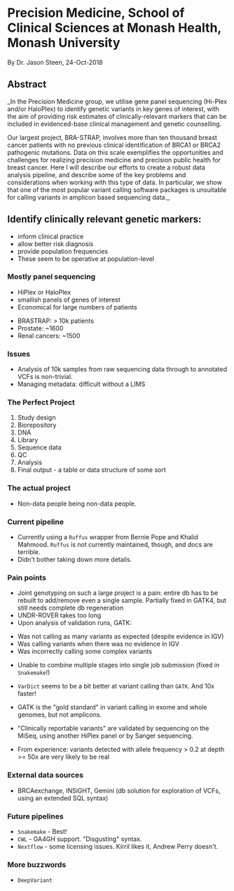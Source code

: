 # Precision Medicine, School of Clinical Sciences at Monash Health, Monash University
By Dr. Jason Steen, 24-Oct-2018

## Abstract

_In the Precision Medicine group, we utilise gene panel sequencing (Hi-Plex and/or HaloPlex) to identify genetic variants in key genes of interest, with the aim of providing risk estimates of clinically-relevant markers that can be included in evidenced-base clinical management and genetic counselling.

Our largest project, BRA-STRAP, involves more than ten thousand breast cancer patients with no previous clinical identification of BRCA1 or BRCA2 pathogenic mutations. Data on this scale exemplifies the opportunities and challenges for realizing precision medicine and precision public health for breast cancer. Here I will describe our efforts to create a robust data analysis pipeline, and describe some of the key problems and considerations when working with this type of data.  In particular, we show that one of the most popular variant calling software packages is unsuitable for calling variants in amplicon based sequencing data._

## Identify clinically relevant genetic markers:
 * inform clinical practice
 * allow better risk diagnosis
 * provide population frequencies
 * These seem to be operative at population-level

### Mostly panel sequencing
* HiPlex or HaloPlex
* smallish panels of genes of interest
* Economical for large numbers of patients
 - BRASTRAP: > 10k patients
 - Prostate: ~1600
 - Renal cancers: ~1500

### Issues
 - Analysis of 10k samples from raw sequencing data through to annotated VCFs is non-trivial.
 - Managing metadata: difficult without a LIMS

### The Perfect Project

1. Study design
2. Biorepository
3. DNA
4. Library
5. Sequence data
6. QC
7. Analysis
8. Final output - a table or data structure of some sort

### The actual project

 - Non-data people being non-data people.

### Current pipeline

 * Currently using a `Ruffus` wrapper from Bernie Pope and Khalid Mahmood. `Ruffus` is not currently maintained, though, and docs are terrible.
 * Didn't bother taking down more details.

### Pain points

* Joint genotyping on such a large project is a pain: entire db has to be rebuilt to add/remove even a single sample. Partially fixed in GATK4, but still needs complete db regeneration
* UNDR-ROVER takes too long
* Upon analysis of validation runs, GATK:
 - Was not calling as many variants as expected (despite evidence in IGV)
 - Was calling variants when there was no evidence in IGV
 - Was incorrectly calling some complex variants
* Unable to combine multiple stages into single job submission (fixed in `Snakemake`!)


* `VarDict` seems to be a bit better at variant calling than `GATK`. And 10x faster!
* GATK is the "gold standard" in variant calling in exome and whole genomes, but not amplicons.
* "Clinically reportable variants" are validated by sequencing on the MiSeq, using another HiPlex panel or by Sanger sequencing.
* From experience: variants detected with allele frequency > 0.2 at depth >= 50x are very likely to be real

### External data sources
* BRCAexchange, INSiGHT, Gemini (db solution for exploration of VCFs, using an extended SQL syntax)

### Future pipelines

* `Snakemake` - Best!
* `CWL` - GA4GH support. "Disgusting" syntax.
* `Nextflow` - some licensing issues. Kirril likes it, Andrew Perry doesn't.

### More buzzwords

* `DeepVariant`
